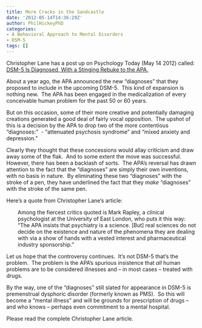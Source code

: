 ```yaml
---
title: More Cracks in the Sandcastle
date: '2012-05-14T14:36:29Z'
author: PhilHickeyPhD
categories:
- A Behavioral Approach to Mental Disorders
- DSM-5
tags: []
---
```


Christopher Lane has a post up on Psychology Today (May 14 2012) called:  <a href="http://www.psychologytoday.com/blog/side-effects/201205/dsm-5-is-diagnosed-stinging-rebuke-the-apa">DSM-5 Is Diagnosed, With a Stinging Rebuke to the APA.</a>

About a year ago, the APA announced the new “diagnoses” that they proposed to include in the upcoming DSM-5.  This kind of expansion is nothing new.  The APA has been engaged in the medicalization of every conceivable human problem for the past 50 or 60 years.

But on this occasion, some of their more creative and potentially damaging creations generated a good deal of fairly vocal opposition.  The upshot of this is a decision by the APA to drop two of the more contentious “diagnoses:”  - “attenuated psychosis syndrome” and “mixed anxiety and depression.”

Clearly they thought that these concessions would allay criticism and draw away some of the flak.  And to some extent the move was successful.  However, there has been a backlash of sorts.  The APA’s reversal has drawn attention to the fact that the “diagnoses” are simply their own inventions, with no basis in nature.  By eliminating these two “diagnoses” with the stroke of a pen, they have underlined the fact that they <em>make</em> “diagnoses” with the stroke of the same pen.

Here’s a quote from Christopher Lane’s article:
<p style="padding-left: 30px;">Among the fiercest critics quoted is Mark Rapley, a clinical psychologist at the University of East London, who puts it this way: “The APA insists that psychiatry is a science. [But] real sciences do not decide on the existence and nature of the phenomena they are dealing with via a show of hands with a vested interest and pharmaceutical industry sponsorship.”</p>
Let us hope that the controversy continues.  It’s not DSM-5 that’s the problem.  The problem is the APA’s spurious insistence that <em>all</em> human problems are to be considered illnesses and – in most cases – treated with drugs.

By the way, one of the “diagnoses” still slated for appearance in DSM-5 is premenstrual dysphoric disorder (formerly known as PMS).  So this will become a “mental illness” and will be grounds for prescription of drugs – and who knows – perhaps even commitment to a mental hospital.

Please read the complete Christopher Lane article.
